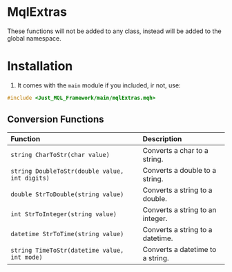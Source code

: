 # MqlExtras
These functions will not be added to any class, instead will be added to the global namespace.<br>

# Installation
1. It comes with the `main` module if you included, ir not, use:
   
```cpp
#include <Just_MQL_Framework/main/mqlExtras.mqh>
```

## Conversion Functions
| Function                                        | Description                      |
| :---------------------------------------------- | :------------------------------- |
| `string CharToStr(char value)`                  | Converts a char to a string.     |
| `string DoubleToStr(double value, int digits) ` | Converts a double to a string.   |
| `double StrToDouble(string value)`              | Converts a string to a double.   |
| `int StrToInteger(string value)`                | Converts a string to an integer. |
| `datetime StrToTime(string value)`              | Converts a string to a datetime. |
| `string TimeToStr(datetime value, int mode)`    | Converts a datetime to a string. |